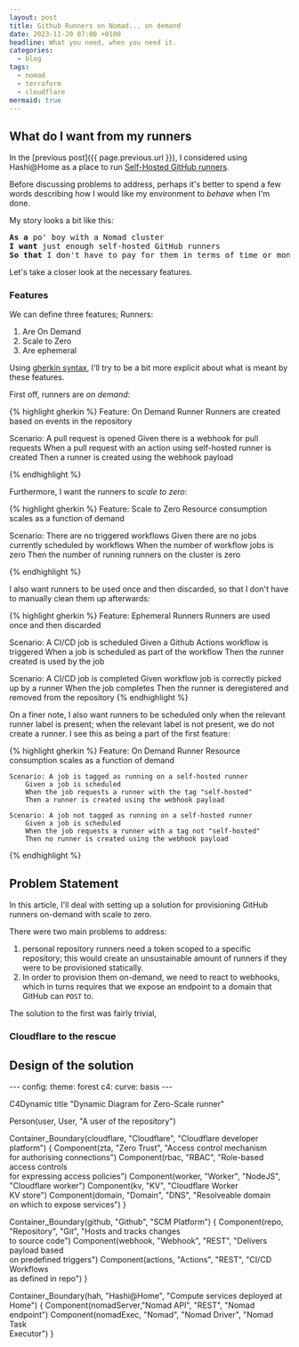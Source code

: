 ```yaml
---
layout: post
title: Github Runners on Nomad... on demand
date: 2023-11-20 07:00 +0100
headline: What you need, when you need it.
categories:
  - blog
tags:
  - nomad
  - terraform
  - cloudflare
mermaid: true
---
```


## What do I want from my runners

In the [previous post]({{ page.previous.url }}), I considered using Hashi@Home as a place to run [Self-Hosted GitHub runners](https://docs.github.com/en/actions/hosting-your-own-runners).

Before discussing problems to address, perhaps it's better to spend a few words describing how I would like my environment to _behave_ when I'm done.

My story looks a bit like this:

<pre class="">
<b>As a</b> po' boy with a Nomad cluster
<b>I want</b> just enough self-hosted GitHub runners
<b>So that</b> I don't have to pay for them in terms of time or money
</pre>
Let's take a closer look at the necessary features.

### Features

We can define three features; Runners:

1. Are On Demand
2. Scale to Zero
3. Are ephemeral

Using [gherkin syntax](https://cucumber.io/docs/gherkin/), I'll try to be a bit more explicit about what is meant by these features.

First off, runners are _on demand_:

{% highlight gherkin %}
Feature: On Demand Runner
  Runners are created based on events in the repository

  Scenario: A pull request is opened
      Given there is a webhook for pull requests
      When a pull request with an action using self-hosted runner is created
      Then a runner is created using the webhook payload

{% endhighlight %}

Furthermore, I want the runners to _scale to zero_:

{% highlight gherkin %}
Feature: Scale to Zero
  Resource consumption scales as a function of demand

  Scenario: There are no triggered workflows
      Given there are no jobs currently scheduled by workflows
      When the number of workflow jobs is zero
      Then the number of running runners on the cluster is zero

{% endhighlight %}

I also want runners to be used once and then discarded, so that I don't have to manually clean them up afterwards:

{% highlight gherkin %}
Feature: Ephemeral Runners
  Runners are used once and then discarded

  Scenario: A CI/CD job is scheduled
      Given a Github Actions workflow is triggered
      When a job is scheduled as part of the workflow
      Then the runner created is used by the job

  Scenario: A CI/CD job is completed
    Given workflow job is correctly picked up by a runner
    When the job completes
    Then the runner is deregistered and removed from the repository
{% endhighlight %}

On a finer note, I also want runners to be scheduled only when the relevant runner label is present; when the relevant label is not present, we do not create a runner.
I see this as being a part of the first feature:

{% highlight gherkin %}
Feature: On Demand Runner
    Resource consumption scales as a function of demand

    Scenario: A job is tagged as running on a self-hosted runner
        Given a job is scheduled
        When the job requests a runner with the tag "self-hosted"
        Then a runner is created using the webhook payload

    Scenario: A job not tagged as running on a self-hosted runner
        Given a job is scheduled
        When the job requests a runner with a tag not "self-hosted"
        Then no runner is created using the webhook payload
{% endhighlight %}




## Problem Statement

In this article, I'll deal with setting up a solution for provisioning GitHub runners on-demand with scale to zero.

There were two main problems to address:

1. personal repository runners need a token scoped to a specific repository; this would create an unsustainable amount of runners if they were to be provisioned statically.
2. In order to provision them on-demand, we need to react to webhooks, which in turns requires that we expose an endpoint to a domain that GitHub can `POST` to.

The solution to the first was fairly trivial,

### Cloudflare to the rescue


## Design of the solution

<div class="mermaid">
---
config:
  theme: forest
  c4:
    curve: basis
---

C4Dynamic
  title "Dynamic Diagram for Zero-Scale runner"

  Person(user, User, "A user of the repository")

  Container_Boundary(cloudflare, "Cloudflare", "Cloudflare developer platform") {
    Component(zta, "Zero Trust", "Access control mechanism<br>for authorising connections")
    Component(rbac, "RBAC", "Role-based access controls<br>for expressing access policies")
    Component(worker, "Worker", "NodeJS", "Cloudflare worker")
    Component(kv, "KV", "Cloudflare Worker <br>KV store")
    Component(domain, "Domain", "DNS", "Resolveable domain <br>on which to expose services")
  }

  Container_Boundary(github, "Github", "SCM Platform") {
    Component(repo, "Repository", "Git", "Hosts and tracks changes<br>to source code")
    Component(webhook, "Webhook", "REST", "Delivers payload based<br>on predefined triggers")
    Component(actions, "Actions", "REST", "CI/CD Workflows<br>as defined in repo")
  }

  Container_Boundary(hah, "Hashi@Home", "Compute services deployed at Home") {
    Component(nomadServer,"Nomad API", "REST", "Nomad endpoint")
    Component(nomadExec, "Nomad", "Nomad Driver", "Nomad Task<br>Executor")
  }
</div>

<!-- Rel(user,repo, "Pushes Code")
  Rel(repo, webhook, "Triggers webhook delivery")
  Rel(repo, actions, "Trigger workflow job")
  Rel(repo,domain, "Delivers Payload")
  Rel(rbac,zta, "Define Policy")
  Rel_Back(domain,zta, "Authorizes")
  Rel(worker, kv, "Lookup Data")
  Rel(domain, worker, "Triggers") -->
